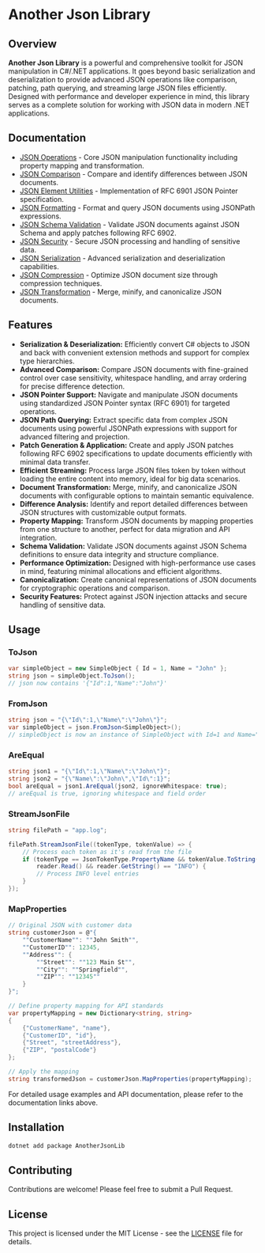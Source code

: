 # Another Json Library
[](https://github.com/JacquesBronk/another-json-lib/blob/main/LICENSE)[](https://github.com/JacquesBronk/another-json-lib/actions/workflows/build-test.yaml)[](https://gist.github.com/JacquesBronk/583f3a5e64e34c4125c923404dfa921f)[](https://github.com/JacquesBronk/another-json-lib/actions/workflows/github-code-scanning/codeql)
## Overview
**Another Json Library** is a powerful and comprehensive toolkit for JSON manipulation in C#/.NET applications. It goes beyond basic serialization and deserialization to provide advanced JSON operations like comparison, patching, path querying, and streaming large JSON files efficiently. Designed with performance and developer experience in mind, this library serves as a complete solution for working with JSON data in modern .NET applications.
## Documentation
- [JSON Operations](docs/JsonOperations.md) - Core JSON manipulation functionality including property mapping and transformation.
- [JSON Comparison](docs/JsonComparison.md) - Compare and identify differences between JSON documents.
- [JSON Element Utilities](docs/JsonElementUtilities.md) - Implementation of RFC 6901 JSON Pointer specification.
- [JSON Formatting](docs/JsonFormatting.md) - Format and query JSON documents using JSONPath expressions.
- [JSON Schema Validation](docs/JsonSchemaValidation.md) - Validate JSON documents against JSON Schema and apply patches following RFC 6902.
- [JSON Security](docs/JsonSecurity.md) - Secure JSON processing and handling of sensitive data.
- [JSON Serialization](docs/JsonSerialization.md) - Advanced serialization and deserialization capabilities.
- [JSON Compression](docs/JsonCompression.md) - Optimize JSON document size through compression techniques.
- [JSON Transformation](docs/JsonTransformation.md) - Merge, minify, and canonicalize JSON documents.

## Features
- **Serialization & Deserialization:** Efficiently convert C# objects to JSON and back with convenient extension methods and support for complex type hierarchies.
- **Advanced Comparison:** Compare JSON documents with fine-grained control over case sensitivity, whitespace handling, and array ordering for precise difference detection.
- **JSON Pointer Support:** Navigate and manipulate JSON documents using standardized JSON Pointer syntax (RFC 6901) for targeted operations.
- **JSON Path Querying:** Extract specific data from complex JSON documents using powerful JSONPath expressions with support for advanced filtering and projection.
- **Patch Generation & Application:** Create and apply JSON patches following RFC 6902 specifications to update documents efficiently with minimal data transfer.
- **Efficient Streaming:** Process large JSON files token by token without loading the entire content into memory, ideal for big data scenarios.
- **Document Transformation:** Merge, minify, and canonicalize JSON documents with configurable options to maintain semantic equivalence.
- **Difference Analysis:** Identify and report detailed differences between JSON structures with customizable output formats.
- **Property Mapping:** Transform JSON documents by mapping properties from one structure to another, perfect for data migration and API integration.
- **Schema Validation:** Validate JSON documents against JSON Schema definitions to ensure data integrity and structure compliance.
- **Performance Optimization:** Designed with high-performance use cases in mind, featuring minimal allocations and efficient algorithms.
- **Canonicalization:** Create canonical representations of JSON documents for cryptographic operations and comparison.
- **Security Features:** Protect against JSON injection attacks and secure handling of sensitive data.

## Usage
### ToJson
``` csharp
var simpleObject = new SimpleObject { Id = 1, Name = "John" };
string json = simpleObject.ToJson();
// json now contains '{"Id":1,"Name":"John"}'
```
### FromJson
``` csharp
string json = "{\"Id\":1,\"Name\":\"John\"}";
var simpleObject = json.FromJson<SimpleObject>();
// simpleObject is now an instance of SimpleObject with Id=1 and Name="John"
```
### AreEqual
``` csharp
string json1 = "{\"Id\":1,\"Name\":\"John\"}";
string json2 = "{\"Name\":\"John\",\"Id\":1}";
bool areEqual = json1.AreEqual(json2, ignoreWhitespace: true);
// areEqual is true, ignoring whitespace and field order
```
### StreamJsonFile
``` csharp
string filePath = "app.log";

filePath.StreamJsonFile((tokenType, tokenValue) => {
    // Process each token as it's read from the file
    if (tokenType == JsonTokenType.PropertyName && tokenValue.ToString() == "level" && 
        reader.Read() && reader.GetString() == "INFO") {
        // Process INFO level entries
    }
});
```
### MapProperties
``` csharp
// Original JSON with customer data
string customerJson = @"{
    ""CustomerName"": ""John Smith"",
    ""CustomerID"": 12345,
    ""Address"": {
        ""Street"": ""123 Main St"",
        ""City"": ""Springfield"",
        ""ZIP"": ""12345""
    }
}";

// Define property mapping for API standards
var propertyMapping = new Dictionary<string, string>
{
    {"CustomerName", "name"},
    {"CustomerID", "id"},
    {"Street", "streetAddress"},
    {"ZIP", "postalCode"}
};

// Apply the mapping
string transformedJson = customerJson.MapProperties(propertyMapping);
```
For detailed usage examples and API documentation, please refer to the documentation links above.
## Installation
``` bash
dotnet add package AnotherJsonLib
```
## Contributing
Contributions are welcome! Please feel free to submit a Pull Request.
## License
This project is licensed under the MIT License - see the [LICENSE](https://github.com/JacquesBronk/another-json-lib/blob/main/LICENSE) file for details.
